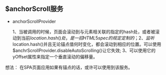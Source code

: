 ## $anchorScroll服务
* anchorScrollProvider

    1、当被调用的时候，页面会滚动到与元素相关联的指定的hash处，或者被滚动到当前$location.hash()处，
    是一招HTML5 spec的规定定制的；
    2、监听$location.hash()并且无论锚点值何时变化，都会滚动到相应的位置。可以使用$anchrScrollProvider.disableAutoScrolling()让它失效;
    3、可以使用它的yOffset属性来指定一个垂直滚动的偏移量。

想法： 在SPA页面应用如果有锚点的话，或许可以使用到该服务。    
